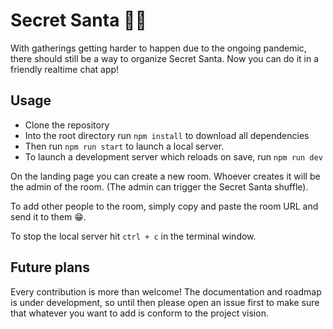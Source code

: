 # Secret Santa 🎅🏼

With gatherings getting harder to happen due to the ongoing pandemic, there
should still be a way to organize Secret Santa. Now you can do it in a friendly
realtime chat app!

## Usage

* Clone the repository
* Into the root directory run `npm install` to download all dependencies
* Then run `npm run start` to launch a local server.
* To launch a development server which reloads on save, run `npm run dev`

On the landing page you can create a new room. Whoever creates it will be the
admin of the room. (The admin can trigger the Secret Santa shuffle).

To add other people to the room, simply copy and paste the room URL and send it
to them 😁.

To stop the local server hit `ctrl + c` in the terminal window.

## Future plans

Every contribution is more than welcome! The documentation and roadmap is under
development, so until then please open an issue first to make sure that whatever
you want to add is conform to the project vision.